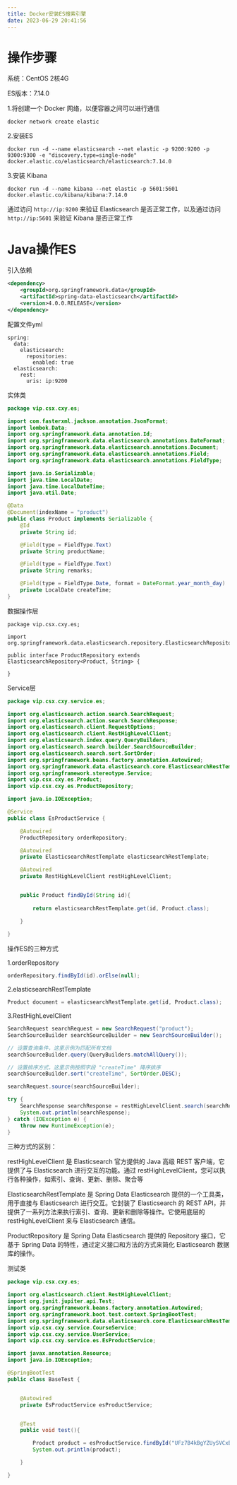 ```yaml
---
title: Docker安装ES搜索引擎
date: 2023-06-29 20:41:56
---
```


# 操作步骤

系统：CentOS 2核4G

ES版本：7.14.0

1.将创建一个 Docker 网络，以便容器之间可以进行通信

```
docker network create elastic
```

2.安装ES

```
docker run -d --name elasticsearch --net elastic -p 9200:9200 -p 9300:9300 -e "discovery.type=single-node" docker.elastic.co/elasticsearch/elasticsearch:7.14.0
```

3.安装 Kibana 

```
docker run -d --name kibana --net elastic -p 5601:5601 docker.elastic.co/kibana/kibana:7.14.0
```

通过访问 `http://ip:9200` 来验证 Elasticsearch 是否正常工作，以及通过访问 `http://ip:5601` 来验证 Kibana 是否正常工作









# Java操作ES

引入依赖

```xml
<dependency>
    <groupId>org.springframework.data</groupId>
    <artifactId>spring-data-elasticsearch</artifactId>
    <version>4.0.0.RELEASE</version>
</dependency>
```

配置文件yml

```
spring:
  data:
    elasticsearch:
      repositories:
        enabled: true
  elasticsearch:
    rest:
      uris: ip:9200
```

实体类

```java
package vip.csx.cxy.es;

import com.fasterxml.jackson.annotation.JsonFormat;
import lombok.Data;
import org.springframework.data.annotation.Id;
import org.springframework.data.elasticsearch.annotations.DateFormat;
import org.springframework.data.elasticsearch.annotations.Document;
import org.springframework.data.elasticsearch.annotations.Field;
import org.springframework.data.elasticsearch.annotations.FieldType;

import java.io.Serializable;
import java.time.LocalDate;
import java.time.LocalDateTime;
import java.util.Date;

@Data
@Document(indexName = "product")
public class Product implements Serializable {
    @Id
    private String id;

    @Field(type = FieldType.Text)
    private String productName;

    @Field(type = FieldType.Text)
    private String remarks;

    @Field(type = FieldType.Date, format = DateFormat.year_month_day)
    private LocalDate createTime;
}
```

数据操作层

```
package vip.csx.cxy.es;

import org.springframework.data.elasticsearch.repository.ElasticsearchRepository;

public interface ProductRepository extends ElasticsearchRepository<Product, String> {

}
```

Service层

```java
package vip.csx.cxy.service.es;

import org.elasticsearch.action.search.SearchRequest;
import org.elasticsearch.action.search.SearchResponse;
import org.elasticsearch.client.RequestOptions;
import org.elasticsearch.client.RestHighLevelClient;
import org.elasticsearch.index.query.QueryBuilders;
import org.elasticsearch.search.builder.SearchSourceBuilder;
import org.elasticsearch.search.sort.SortOrder;
import org.springframework.beans.factory.annotation.Autowired;
import org.springframework.data.elasticsearch.core.ElasticsearchRestTemplate;
import org.springframework.stereotype.Service;
import vip.csx.cxy.es.Product;
import vip.csx.cxy.es.ProductRepository;

import java.io.IOException;

@Service
public class EsProductService {

    @Autowired
    ProductRepository orderRepository;

    @Autowired
    private ElasticsearchRestTemplate elasticsearchRestTemplate;

    @Autowired
    private RestHighLevelClient restHighLevelClient;


    public Product findById(String id){
        
        return elasticsearchRestTemplate.get(id, Product.class);

    }
    
}
```

操作ES的三种方式

1.orderRepository

```java
orderRepository.findById(id).orElse(null);
```

2.elasticsearchRestTemplate

```java
Product document = elasticsearchRestTemplate.get(id, Product.class);
```

3.RestHighLevelClient

```java
SearchRequest searchRequest = new SearchRequest("product");
SearchSourceBuilder searchSourceBuilder = new SearchSourceBuilder();

// 设置查询条件，这里示例为匹配所有文档
searchSourceBuilder.query(QueryBuilders.matchAllQuery());

// 设置排序方式，这里示例按照字段 "createTime" 降序排序
searchSourceBuilder.sort("createTime", SortOrder.DESC);

searchRequest.source(searchSourceBuilder);

try {
	SearchResponse searchResponse = restHighLevelClient.search(searchRequest, RequestOptions.DEFAULT);
	System.out.println(searchResponse);
} catch (IOException e) {
	throw new RuntimeException(e);
}
```

三种方式的区别：

restHighLevelClient 是 Elasticsearch 官方提供的 Java 高级 REST 客户端，它提供了与 Elasticsearch 进行交互的功能。通过 restHighLevelClient，您可以执行各种操作，如索引、查询、更新、删除、聚合等

ElasticsearchRestTemplate 是 Spring Data Elasticsearch 提供的一个工具类，用于直接与 Elasticsearch 进行交互。它封装了 Elasticsearch 的 REST API，并提供了一系列方法来执行索引、查询、更新和删除等操作。它使用底层的 restHighLevelClient 来与 Elasticsearch 通信。

ProductRepository 是 Spring Data Elasticsearch 提供的 Repository 接口，它基于 Spring Data 的特性，通过定义接口和方法的方式来简化 Elasticsearch 数据库的操作。

测试类

```java
package vip.csx.cxy.es;

import org.elasticsearch.client.RestHighLevelClient;
import org.junit.jupiter.api.Test;
import org.springframework.beans.factory.annotation.Autowired;
import org.springframework.boot.test.context.SpringBootTest;
import org.springframework.data.elasticsearch.core.ElasticsearchRestTemplate;
import vip.csx.cxy.service.CourseService;
import vip.csx.cxy.service.UserService;
import vip.csx.cxy.service.es.EsProductService;

import javax.annotation.Resource;
import java.io.IOException;

@SpringBootTest
public class BaseTest {


    @Autowired
    private EsProductService esProductService;


    @Test
    public void test(){

        Product product = esProductService.findById("UFz7B4kBgYZUySVCxBYY");
        System.out.println(product);

    }

}
```

